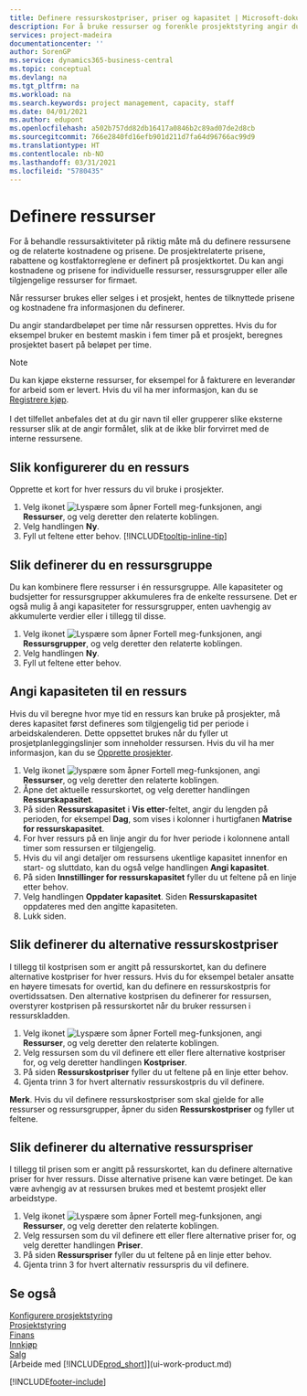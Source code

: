 ```yaml
---
title: Definere ressurskostpriser, priser og kapasitet | Microsoft-dokumentasjon
description: For å bruke ressurser og forenkle prosjektstyring angir du kostnadene og prisene for individuelle ressurser eller ressursgrupper, og angir ressurskapasiteten.
services: project-madeira
documentationcenter: ''
author: SorenGP
ms.service: dynamics365-business-central
ms.topic: conceptual
ms.devlang: na
ms.tgt_pltfrm: na
ms.workload: na
ms.search.keywords: project management, capacity, staff
ms.date: 04/01/2021
ms.author: edupont
ms.openlocfilehash: a502b757dd82db16417a0846b2c89ad07de2d8cb
ms.sourcegitcommit: 766e2840fd16efb901d211d7fa64d96766ac99d9
ms.translationtype: HT
ms.contentlocale: nb-NO
ms.lasthandoff: 03/31/2021
ms.locfileid: "5780435"
---
```

# <a name="set-up-resources"></a>Definere ressurser
For å behandle ressursaktiviteter på riktig måte må du definere ressursene og de relaterte kostnadene og prisene. De prosjektrelaterte prisene, rabattene og kostfaktorreglene er definert på prosjektkortet. Du kan angi kostnadene og prisene for individuelle ressurser, ressursgrupper eller alle tilgjengelige ressurser for firmaet.

Når ressurser brukes eller selges i et prosjekt, hentes de tilknyttede prisene og kostnadene fra informasjonen du definerer.

Du angir standardbeløpet per time når ressursen opprettes. Hvis du for eksempel bruker en bestemt maskin i fem timer på et prosjekt, beregnes prosjektet basert på beløpet per time.

> [!NOTE]
> Du kan kjøpe eksterne ressurser, for eksempel for å fakturere en leverandør for arbeid som er levert. Hvis du vil ha mer informasjon, kan du se [Registrere kjøp](purchasing-how-record-purchases.md).<br /><br />
> I det tilfellet anbefales det at du gir navn til eller grupperer slike eksterne ressurser slik at de angir formålet, slik at de ikke blir forvirret med de interne ressursene.

## <a name="to-set-up-a-resource"></a>Slik konfigurerer du en ressurs
Opprette et kort for hver ressurs du vil bruke i prosjekter.

1. Velg ikonet ![Lyspære som åpner Fortell meg-funksjonen](media/ui-search/search_small.png "Fortell hva du vil gjøre"), angi **Ressurser**, og velg deretter den relaterte koblingen.
2. Velg handlingen **Ny**.
3. Fyll ut feltene etter behov. [!INCLUDE[tooltip-inline-tip](includes/tooltip-inline-tip_md.md)]  

## <a name="to-set-up-a-resource-group"></a>Slik definerer du en ressursgruppe
Du kan kombinere flere ressurser i én ressursgruppe. Alle kapasiteter og budsjetter for ressursgrupper akkumuleres fra de enkelte ressursene. Det er også mulig å angi kapasiteter for ressursgrupper, enten uavhengig av akkumulerte verdier eller i tillegg til disse.

1. Velg ikonet ![Lyspære som åpner Fortell meg-funksjonen](media/ui-search/search_small.png "Fortell hva du vil gjøre"), angi **Ressursgrupper**, og velg deretter den relaterte koblingen.
2. Velg handlingen **Ny**.
3. Fyll ut feltene etter behov.

## <a name="to-set-capacity-for-a-resource"></a>Angi kapasiteten til en ressurs
Hvis du vil beregne hvor mye tid en ressurs kan bruke på prosjekter, må deres kapasitet først defineres som tilgjengelig tid per periode i arbeidskalenderen. Dette oppsettet brukes når du fyller ut prosjetplanleggingslinjer som inneholder ressursen. Hvis du vil ha mer informasjon, kan du se [Opprette prosjekter](projects-how-create-jobs.md).

1. Velg ikonet ![lyspære som åpner Fortell meg-funksjonen](media/ui-search/search_small.png "Fortell hva du vil gjøre"), angi **Ressurser**, og velg deretter den relaterte koblingen.
2. Åpne det aktuelle ressurskortet, og velg deretter handlingen **Ressurskapasitet**.
3. På siden **Ressurskapasitet** i **Vis etter**-feltet, angir du lengden på perioden, for eksempel **Dag**, som vises i kolonner i hurtigfanen **Matrise for ressurskapasitet**.
4. For hver ressurs på en linje angir du for hver periode i kolonnene antall timer som ressursen er tilgjengelig.
5. Hvis du vil angi detaljer om ressursens ukentlige kapasitet innenfor en start- og sluttdato, kan du også velge handlingen **Angi kapasitet**.
6. På siden **Innstillinger for ressurskapasitet** fyller du ut feltene på en linje etter behov.
7. Velg handlingen **Oppdater kapasitet**. Siden **Ressurskapasitet** oppdateres med den angitte kapasiteten.
8. Lukk siden.

## <a name="to-set-up-alternate-resource-costs"></a>Slik definerer du alternative ressurskostpriser
I tillegg til kostprisen som er angitt på ressurskortet, kan du definere alternative kostpriser for hver ressurs. Hvis du for eksempel betaler ansatte en høyere timesats for overtid, kan du definere en ressurskostpris for overtidssatsen. Den alternative kostprisen du definerer for ressursen, overstyrer kostprisen på ressurskortet når du bruker ressursen i ressurskladden.

1. Velg ikonet ![Lyspære som åpner Fortell meg-funksjonen](media/ui-search/search_small.png "Fortell hva du vil gjøre"), angi **Ressurser**, og velg deretter den relaterte koblingen.  
2. Velg ressursen som du vil definere ett eller flere alternative kostpriser for, og velg deretter handlingen **Kostpriser**.  
3. På siden **Ressurskostpriser** fyller du ut feltene på en linje etter behov.  
4. Gjenta trinn 3 for hvert alternativ ressurskostpris du vil definere.

**Merk**. Hvis du vil definere ressurskostpriser som skal gjelde for alle ressurser og ressursgrupper, åpner du siden **Ressurskostpriser** og fyller ut feltene.

## <a name="to-set-up-alternate-resource-prices"></a>Slik definerer du alternative ressurspriser
I tillegg til prisen som er angitt på ressurskortet, kan du definere alternative priser for hver ressurs. Disse alternative prisene kan være betinget. De kan være avhengig av at ressursen brukes med et bestemt prosjekt eller arbeidstype.

1. Velg ikonet ![Lyspære som åpner Fortell meg-funksjonen](media/ui-search/search_small.png "Fortell hva du vil gjøre"), angi **Ressurser**, og velg deretter den relaterte koblingen.
2. Velg ressursen som du vil definere ett eller flere alternative priser for, og velg deretter handlingen **Priser**.
3. På siden **Ressurspriser** fyller du ut feltene på en linje etter behov.
4. Gjenta trinn 3 for hvert alternativ ressurspris du vil definere.

## <a name="see-also"></a>Se også
[Konfigurere prosjektstyring](projects-setup-projects.md)  
[Prosjektstyring](projects-manage-projects.md)  
[Finans](finance.md)  
[Innkjøp](purchasing-manage-purchasing.md)         
[Salg](sales-manage-sales.md)      
[Arbeide med [!INCLUDE[prod_short](includes/prod_short.md)]](ui-work-product.md)  


[!INCLUDE[footer-include](includes/footer-banner.md)]
